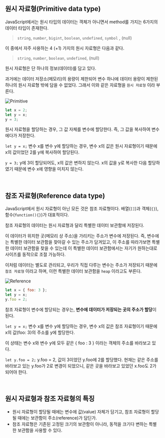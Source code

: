 ## 원시 자료형(Primitive data type)
JavaScript에서는 원시 타입의 데이터는 객체가 아니면서 method를 가지는 6가지의 데이터 타입이 존재한다.
> `string`, `number`, `bigint`, `boolean`, `undefined`, `symbol` , (null)

이 중에서 자주 사용하는 4 (+1) 가지의 원시 자료형은 다음과 같다.
> `string`, `number`, `boolean`, `undefined`, (null)

원시 자료형은 단 하나의 정보(데이터)를 담고 있다.

과거에는 데이터 저장소(메모리)의 용량이 제한되어 변수 하나에 데이터 용량이 제한된 하나의 원시 자료형 밖에 담을 수 없었다. 그래서 이와 같은 자료형을 `원시 자료형` 이라 부른다.

![Primitive](https://velog.velcdn.com/images/tlsl13/post/1960344f-7e4b-478b-9b52-f4c6f3f2ed4b/image.png)
```javascript
let x = 2;
let y = x;
y = 3;
```

원시 자료형을 할당하는 경우, 그 값 자체를 변수에 할당한다. 즉, 그 값을 복사하여 변수에다가 저장한다.

```let y = x;```
변수 x를 변수 y에 할당하는 경우, 변수 x의 값은 원시 자료형이기 때문에 x의 값이었던 2를 y에 복사하여 할당된다.

```y = 3;```
y에 3이 할당되어도, x의 값은 변하지 않는다. x의 값을 y로 복사한 다음 할당하였기 때문에 변수 x에 영향을 미치지 않는다.

<br>

## 참조 자료형(Reference data type)
JavaScript에서 원시 자료형이 아닌 모든 것은 참조 자료형이다. 배열(`[]`)과 객체(`{}`), 함수(`function(){}`)가 대표적이다.

참조 자료형의 데이터는 원시 자료형과 달리 특별한 데이터 보관함에 저장된다.

이 데이터가 위치한 곳(메모리 상 주소)을 가리키는 주소가 변수에 저장된다. 즉, 변수에는 특별한 데이터 보관함을 찾아갈 수 있는 주소가 담겨있고, 이 주소를 따라가보면 특별한 데이터 보관함을 찾을 수 있는데 이 특별한 데이터 보관함에서는 자기가 원하는대로 사이즈를 동적으로 조절 가능하다.

이처럼 데이터는 별도로 관리되고, 우리가 직접 다루는 변수는 주소가 저장되기 때문에 `참조 자료형` 이라고 하며, 이런 특별한 데이터 보관함을 `heap` 이라고도 부른다.

![Reference](https://velog.velcdn.com/images/tlsl13/post/7988e381-4f5a-496e-bfc9-6c79e3a6b751/image.png)

```javascript
let x = { foo: 3 };
let y = x;
y.foo = 2;
```
참조 자료형이 변수에 할당되는 경우는, **변수에 데이터가 저장되는 곳의 주소가 할당**이 된다.

```let y = x;```
변수 x를 변수 y에 할당하는 경우, 변수 x의 값은 참조 자료형이기 때문에 x의 값(foo: 3}의 주소를 y에 할당한다. 

이 상태는 변수 x와 변수 y에 모두 같은 { foo : 3 } 이라는 객체의 주소를 바라보고 있다.

```let y.foo = 2;```
y.foo = 2, 값이 3이었던 y.foo에 2를 할당했다. 현재는 같은 주소를 바라보고 있는 y.foo가 2로 변경이 되었으니, 같은 곳을 바라보고 있었던 x.foo도 2가 되어야 한다.


<br>

## 원시 자료형과 참조 자료형의 특징
- 원시 자료형이 할당될 때에는 변수에 값(value) 자체가 담기고, 참조 자료형이 할당될 때에는 보관함이 주소(reference)가 담딘가.
- 참조 자료형은 기존된 고정된 크기의 보관함이 아니라, 동적을 크기다 변하는 특별한 보관함을 사용할 수 있다.

